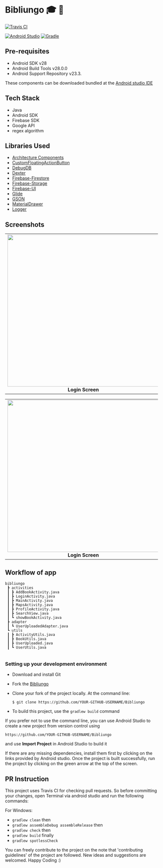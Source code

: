 
# Bibliungo :mortar_board: 📖

[![Travis CI](https://travis-ci.com/chromicle/AmritaResource.svg?branch=master)](https://travis-ci.com/chromicle/AmritaResource)

[![Android Studio](https://img.shields.io/badge/android%20studio-v3.4.1-blue.svg?cacheSeconds=2592000)](https://developer.android.com/studio/)
[![Gradle](https://img.shields.io/badge/gradle-v5.1.1-green.svg?cacheSeconds=2592000)](https://docs.gradle.org/5.1.1/release-notes.html)


## Pre-requisites

- Android SDK v28
- Android Build Tools v28.0.0
- Android Support Repository v23.3.

These components can be downloaded bundled at the [Android studio IDE](https://developer.android.com/studio)

## Tech Stack
- Java
- Android SDK
- Firebase SDK
- Google API
- regex algorithm

## Libraries Used
- [Architecture Components](https://developer.android.com/topic/libraries/architecture/)
- [CustomFloatingActionButton](https://github.com/robertlevonyan/customFloatingActionButton)
- [DebugDB](https://github.com/amitshekhariitbhu/Android-Debug-Database)
- [Dexter](https://github.com/Karumi/Dexter)
- [Firebase-Firestore](https://firebase.google.com/docs/firestore/)
- [Firebase-Storage](https://firebase.google.com/docs/storage/)
- [Firebase-UI](https://firebase.google.com/docs/auth/android/firebaseui)
- [Glide](https://github.com/bumptech/glide) 
- [GSON](https://github.com/google/gson)
- [MaterialDrawer](https://github.com/mikepenz/MaterialDrawer)
- [Logger](https://github.com/orhanobut/logger)


## Screenshots
<table>
     <tr>
          <td><img height="500" src="https://user-images.githubusercontent.com/48018942/73133659-ebc05300-4051-11ea-9bfb-1807304491c5.jpg" /><br /><center><b>Login Screen</b></center></td>
          <td><img height="500" src="https://user-images.githubusercontent.com/48018942/73133660-ec58e980-4051-11ea-807d-3f367b38ef42.jpg" /><br /><center><b>Main Screen</b></center></td>
          <td><img height="500" src="https://user-images.githubusercontent.com/48018942/73133661-ec58e980-4051-11ea-99b6-d388da35728b.jpg" /><br /><center><b>Upload Document screen</b></center></td>
     </tr>
     
</table>
<table>
     <tr>
          <td><img height="500" src="https://user-images.githubusercontent.com/48018942/73133662-ec58e980-4051-11ea-8544-10cce09e872f.jpg" /><br /><center><b>Login Screen</b></center></td>
          <td><img height="500" src="https://user-images.githubusercontent.com/48018942/73133663-ecf18000-4051-11ea-8603-a6d5584ecbe8.jpg" /><br /><center><b>Main Screen</b></center></td>
          <td><img height="500" src="https://user-images.githubusercontent.com/48018942/73133664-ecf18000-4051-11ea-972b-000424e2a4cd.jpg" /><br /><center><b>Upload Document screen</b></center></td>
     </tr>
     
</table>


## Workflow of app

```
bibliungo
 ┣ activities
 ┃ ┣ AddBookActivity.java
 ┃ ┣ LoginActivity.java
 ┃ ┣ MainActivity.java
 ┃ ┣ MapsActivity.java
 ┃ ┣ ProfileActivity.java
 ┃ ┣ SearchView.java
 ┃ ┗ showBookActivity.java
 ┣ adapter
 ┃ ┗ UserUploadedAdapter.java
 ┗ utils
 ┃ ┣ ActivityUtils.java
 ┃ ┣ BookUtils.java
 ┃ ┣ UserUploaded.java
 ┃ ┗ UserUtils.java
 
 ```

### Setting up your development environment

- Download and install Git

- Fork the [Bibliungo](https://github.com/Chromicle/AmritaResource)

- Clone your fork of the project locally. At the command line:
    ```
    $ git clone https://github.com/YOUR-GITHUB-USERNAME/Bibliungo
    ```
- To build this project, use the `gradlew build` command

If you prefer not to use the command line, you can use Android Studio to create a new project from version control using
```
https://github.com/YOUR-GITHUB-USERNAME/Bibliungo
```
and use **Import Project** in Android Studio to build it

If there are any missing dependencies, install them first by clicking on the links provided by Android studio. Once the project is built successfully, run the project by clicking on the green arrow at the top of the screen.

## PR Instruction

This project uses Travis CI for checking pull requests. So before committing your changes, open Terminal via android studio and run the following commands:

For Windows:  
- `gradlew clean` then  
- `gradlew assembleDebug assembleRelease` then  
- `gradlew check` then
- `gradlew build` finally
- `gradlew spotlessCheck`


You can freely contribute to the project on the note that 'contributing guidelines' of the project are followed.
New ideas and suggestions are welcomed.
Happy Coding :)
